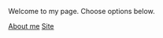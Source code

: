 <html>
  <body>
    <p>
      Welcome to my page. Choose options below.
    </p>
    <a href="https://abbasi-zeeshan.github.io/zeeshan.github.io/example">About me</a>
    <a href="https://abbasi-zeeshan.github.io/zeeshan.github.io/index">Site</a>
  </body>
</html>
